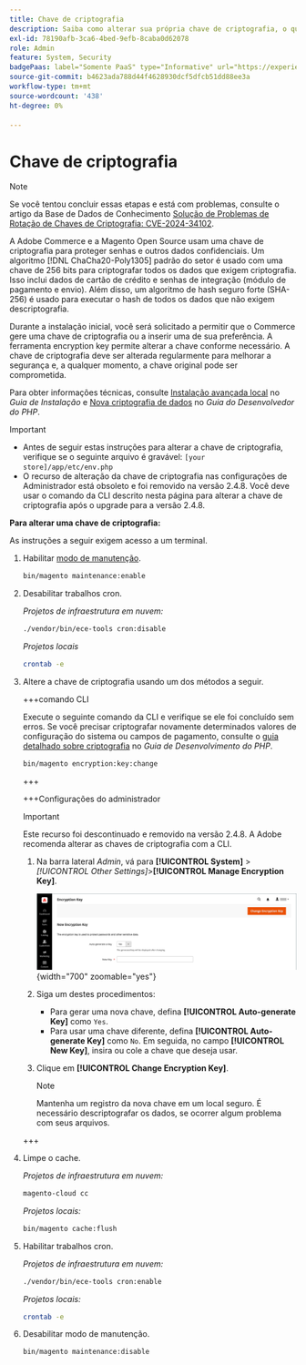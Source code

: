 ```yaml
---
title: Chave de criptografia
description: Saiba como alterar sua própria chave de criptografia, o que deve ser feito regularmente para melhorar a segurança.
exl-id: 78190afb-3ca6-4bed-9efb-8caba0d62078
role: Admin
feature: System, Security
badgePaas: label="Somente PaaS" type="Informative" url="https://experienceleague.adobe.com/pt-br/docs/commerce/user-guides/product-solutions" tooltip="Aplica-se somente a projetos do Adobe Commerce na nuvem (infraestrutura do PaaS gerenciada pela Adobe) e a projetos locais."
source-git-commit: b4623ada788d44f4628930dcf5dfcb51dd88ee3a
workflow-type: tm+mt
source-wordcount: '438'
ht-degree: 0%

---
```


# Chave de criptografia

>[!NOTE]
>
>Se você tentou concluir essas etapas e está com problemas, consulte o artigo da Base de Dados de Conhecimento [Solução de Problemas de Rotação de Chaves de Criptografia: CVE-2024-34102](https://experienceleague.adobe.com/pt-br/docs/commerce-knowledge-base/kb/troubleshooting/known-issues-patches-attached/troubleshooting-encryption-key-rotation-cve-2024-34102).

A Adobe Commerce e a Magento Open Source usam uma chave de criptografia para proteger senhas e outros dados confidenciais. Um algoritmo [!DNL ChaCha20-Poly1305] padrão do setor é usado com uma chave de 256 bits para criptografar todos os dados que exigem criptografia. Isso inclui dados de cartão de crédito e senhas de integração (módulo de pagamento e envio). Além disso, um algoritmo de hash seguro forte (SHA-256) é usado para executar o hash de todos os dados que não exigem descriptografia.

Durante a instalação inicial, você será solicitado a permitir que o Commerce gere uma chave de criptografia ou a inserir uma de sua preferência. A ferramenta encryption key permite alterar a chave conforme necessário. A chave de criptografia deve ser alterada regularmente para melhorar a segurança e, a qualquer momento, a chave original pode ser comprometida.

Para obter informações técnicas, consulte [Instalação avançada local](https://experienceleague.adobe.com/docs/commerce-operations/installation-guide/advanced.html?lang=pt-BR) no _Guia de Instalação_ e [Nova criptografia de dados](https://developer.adobe.com/commerce/php/development/security/data-encryption/) no _Guia do Desenvolvedor do PHP_.

>[!IMPORTANT]
>
>- Antes de seguir estas instruções para alterar a chave de criptografia, verifique se o seguinte arquivo é gravável: `[your store]/app/etc/env.php`
>- O recurso de alteração da chave de criptografia nas configurações de Administrador está obsoleto e foi removido na versão 2.4.8. Você deve usar o comando da CLI descrito nesta página para alterar a chave de criptografia após o upgrade para a versão 2.4.8.

**Para alterar uma chave de criptografia:**

As instruções a seguir exigem acesso a um terminal.

1. Habilitar [modo de manutenção](https://experienceleague.adobe.com/pt-br/docs/commerce-operations/configuration-guide/setup/application-modes#maintenance-mode).

   ```bash
   bin/magento maintenance:enable
   ```

1. Desabilitar trabalhos cron.

   _Projetos de infraestrutura em nuvem:_

   ```bash
   ./vendor/bin/ece-tools cron:disable
   ```

   _Projetos locais_

   ```bash
   crontab -e
   ```

1. Altere a chave de criptografia usando um dos métodos a seguir.

   +++comando CLI

   Execute o seguinte comando da CLI e verifique se ele foi concluído sem erros. Se você precisar criptografar novamente determinados valores de configuração do sistema ou campos de pagamento, consulte o [guia detalhado sobre criptografia](https://developer.adobe.com/commerce/php/development/security/data-encryption/) no _Guia de Desenvolvimento do PHP_.

   ```bash
   bin/magento encryption:key:change
   ```

   +++

   +++Configurações do administrador

   >[!IMPORTANT]
   >
   >Este recurso foi descontinuado e removido na versão 2.4.8. A Adobe recomenda alterar as chaves de criptografia com a CLI.

   1. Na barra lateral _Admin_, vá para **[!UICONTROL System]** > _[!UICONTROL Other Settings]_>**[!UICONTROL Manage Encryption Key]**.

      ![Chave de criptografia do sistema](./assets/encryption-key.png){width="700" zoomable="yes"}

   1. Siga um destes procedimentos:

      - Para gerar uma nova chave, defina **[!UICONTROL Auto-generate Key]** como `Yes`.
      - Para usar uma chave diferente, defina **[!UICONTROL Auto-generate Key]** como `No`. Em seguida, no campo **[!UICONTROL New Key]**, insira ou cole a chave que deseja usar.

   1. Clique em **[!UICONTROL Change Encryption Key]**.

      >[!NOTE]
      >
      >Mantenha um registro da nova chave em um local seguro. É necessário descriptografar os dados, se ocorrer algum problema com seus arquivos.

   +++

1. Limpe o cache.

   _Projetos de infraestrutura em nuvem:_

   ```bash
   magento-cloud cc
   ```

   _Projetos locais:_

   ```bash
   bin/magento cache:flush
   ```

1. Habilitar trabalhos cron.

   _Projetos de infraestrutura em nuvem:_

   ```bash
   ./vendor/bin/ece-tools cron:enable
   ```

   _Projetos locais:_

   ```bash
   crontab -e
   ```

1. Desabilitar modo de manutenção.

   ```bash
   bin/magento maintenance:disable
   ```
